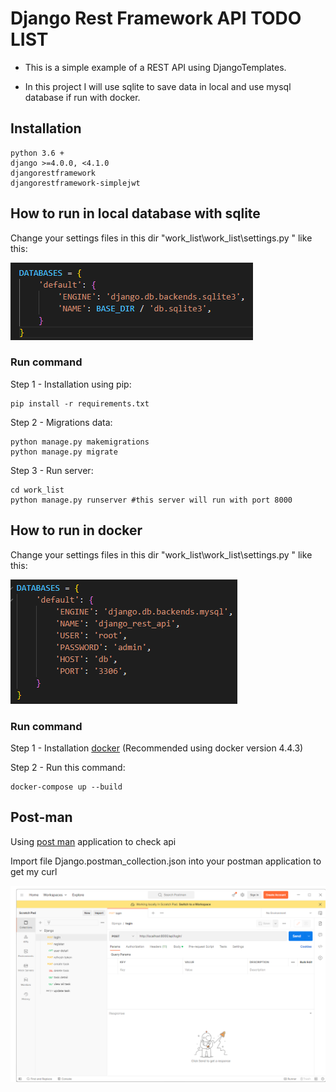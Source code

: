 # Django Rest Framework API TODO LIST

- This is a simple example of a REST API using DjangoTemplates.

- In this project I will use sqlite to save data in local and use mysql database if run with docker.

## Installation

    python 3.6 +
    django >=4.0.0, <4.1.0
    djangorestframework
    djangorestframework-simplejwt

## How to run in local database with sqlite

Change your settings files in this dir "work_list\work_list\settings.py " like this:

![plot](./image/setting-datbase-sqlite.png)

### Run command
Step 1 - Installation using pip:

    pip install -r requirements.txt


Step 2 - Migrations data:

    python manage.py makemigrations
    python manage.py migrate


Step 3 - Run server:

    cd work_list
    python manage.py runserver #this server will run with port 8000

## How to run in docker

Change your settings files in this dir "work_list\work_list\settings.py " like this:

![plot](./image/setting-datbase-mysql-docker.png)

### Run command

Step 1 - Installation <a href="https://docs.docker.com/desktop/">docker</a> (Recommended using docker version 4.4.3)

Step 2 - Run this command:
    
    docker-compose up --build

## Post-man

Using <a href='https://www.postman.com/'>post man</a> application to check api

Import file Django.postman_collection.json into your postman application to get my curl 

![plot](./image/postman.png)